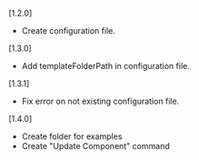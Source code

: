 [1.2.0]

- Create configuration file.

[1.3.0]

- Add templateFolderPath in configuration file.

[1.3.1]

- Fix error on not existing configuration file.

[1.4.0]

- Create folder for examples
- Create "Update Component" command
